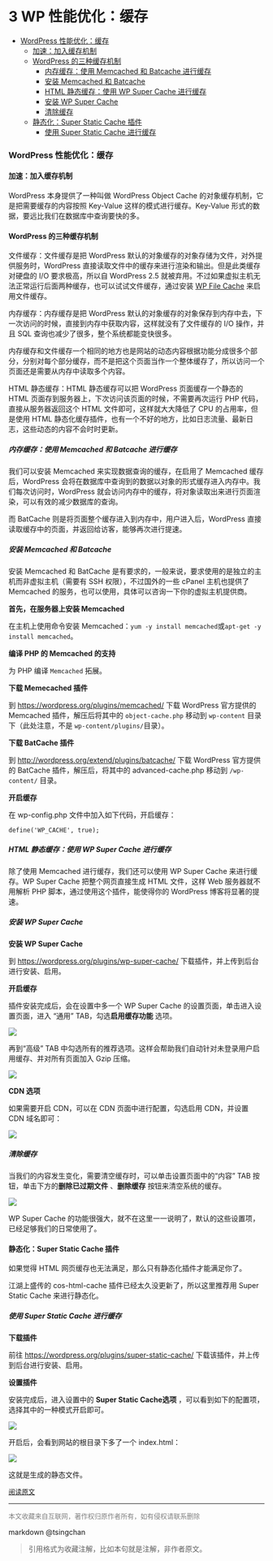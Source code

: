 3 WP 性能优化：缓存
====================================================

- [WordPress 性能优化：缓存](#wordpress-性能优化缓存)
    - [加速：加入缓存机制](#加速加入缓存机制)
    - [WordPress 的三种缓存机制](#wordpress-的三种缓存机制)
        - [内存缓存：使用 Memcached 和 Batcache 进行缓存](#内存缓存使用-memcached-和-batcache-进行缓存)
        - [安装 Memcached 和 Batcache](#安装-memcached-和-batcache)
        - [HTML 静态缓存：使用 WP Super Cache 进行缓存](#html-静态缓存使用-wp-super-cache-进行缓存)
        - [安装 WP Super Cache](#安装-wp-super-cache)
        - [清除缓存](#清除缓存)
    - [静态化：Super Static Cache 插件](#静态化super-static-cache-插件)
        - [使用 Super Static Cache 进行缓存](#使用-super-static-cache-进行缓存)

  
### WordPress 性能优化：缓存

#### 加速：加入缓存机制

WordPress 本身提供了一种叫做 WordPress Object Cache 的对象缓存机制，它是把需要缓存的内容按照 Key-Value 这样的模式进行缓存。Key-Value 形式的数据，要远比我们在数据库中查询要快的多。

#### WordPress 的三种缓存机制

文件缓存：文件缓存是把 WordPress 默认的对象缓存的对象存储为文件，对外提供服务时，WordPress 直接读取文件中的缓存来进行渲染和输出。但是此类缓存对硬盘的 I/O 要求极高，所以自 WordPress 2.5 就被弃用。不过如果虚拟主机无法正常运行后面两种缓存，也可以试试文件缓存，通过安装 [WP File Cache](https://wordpress.org/plugins/wp-file-cache/) 来启用文件缓存。

内存缓存：内存缓存是把 WordPress 默认的对象缓存的对象保存到内存中去，下一次访问的时候，直接到内存中获取内容，这样就没有了文件缓存的 I/O 操作，并且 SQL 查询也减少了很多，整个系统都能变快很多。

内存缓存和文件缓存一个相同的地方也是网站的动态内容根据功能分成很多个部分，分别对每个部分缓存，而不是把这个页面当作一个整体缓存了，所以访问一个页面还是需要从内存中读取多个内容。

HTML 静态缓存：HTML 静态缓存可以把 WordPress 页面缓存一个静态的 HTML 页面存到服务器上，下次访问该页面的时候，不需要再次运行 PHP 代码，直接从服务器返回这个 HTML 文件即可，这样就大大降低了 CPU 的占用率，但是使用 HTML 静态化缓存插件，也有一个不好的地方，比如日志流量、最新日志，这些动态的内容不会时时更新。

##### 内存缓存：使用 Memcached 和 Batcache 进行缓存

我们可以安装 Memcached 来实现数据查询的缓存，在启用了 Memcached 缓存后，WordPress 会将在数据库中查询到的数据以对象的形式缓存进入内存中。我们每次访问时，WordPress 就会访问内存中的缓存，将对象读取出来进行页面渲染，可以有效的减少数据库的查询。

而 BatCache 则是将页面整个缓存进入到内存中，用户进入后，WordPress 直接读取缓存中的页面，并返回给访客，能够再次进行提速。

##### 安装 Memcached 和 Batcache

安装 Memcached 和 BatCache 是有要求的，一般来说，要求使用的是独立的主机而非虚拟主机（需要有 SSH 权限），不过国外的一些 cPanel 主机也提供了 Memcached 的服务，也可以使用，具体可以咨询一下你的虚拟主机提供商。

**首先，在服务器上安装 Memcached**

在主机上使用命令安装 Memcached：`yum -y install memcached`或`apt-get -y install memcached`。

**编译 PHP 的 Memcached 的支持**

为 PHP 编译 `Memcached` 拓展。

**下载 Memecached 插件**

到 <https://wordpress.org/plugins/memcached/> 下载 WordPress 官方提供的 Memcached 插件，解压后将其中的 `object-cache.php` 移动到 `wp-content` 目录下（此处注意，不是 `wp-content/plugins/`目录）。

**下载 BatCache 插件**

到 <http://wordpress.org/extend/plugins/batcache/> 下载 WordPress 官方提供的 BatCache 插件，解压后，将其中的 advanced-cache.php 移动到 `/wp-content/` 目录。

**开启缓存**

在 wp-config.php 文件中加入如下代码，开启缓存：

```
define('WP_CACHE', true);

```

##### HTML 静态缓存：使用 WP Super Cache 进行缓存

除了使用 Memcached 进行缓存，我们还可以使用 WP Super Cache 来进行缓存。WP Super Cache 把整个网页直接生成 HTML 文件，这样 Web 服务器就不用解析 PHP 脚本，通过使用这个插件，能使得你的 WordPress 博客将显著的提速。

##### 安装 WP Super Cache

**安装 WP Super Cache**

到 <https://wordpress.org/plugins/wp-super-cache/> 下载插件，并上传到后台进行安装、启用。

**开启缓存**

插件安装完成后，会在设置中多一个 WP Super Cache 的设置页面，单击进入设置页面，进入 “通用” TAB，勾选**启用缓存功能** 选项。

![](https://postimg.aliavv.com/2018/i5bmp.png)

再到“高级” TAB 中勾选所有的推荐选项。这样会帮助我们自动针对未登录用户启用缓存、并对所有页面加入 Gzip 压缩。

![](https://postimg.aliavv.com/2018/n8kvc.png)

**CDN 选项**

如果需要开启 CDN，可以在 CDN 页面中进行配置，勾选启用 CDN，并设置 CDN 域名即可：

![](https://postimg.aliavv.com/2018/ov2ca.png)

##### 清除缓存

当我们的内容发生变化，需要清空缓存时，可以单击设置页面中的“内容” TAB 按钮，单击下方的**删除已过期文件** 、**删除缓存** 按钮来清空系统的缓存。

![](https://postimg.aliavv.com/2018/g1bl8.png)

WP Super Cache 的功能很强大，就不在这里一一说明了，默认的这些设置项，已经足够我们的日常使用了。

#### 静态化：Super Static Cache 插件

如果觉得 HTML 网页缓存也无法满足，那么只有静态化插件才能满足你了。

江湖上盛传的 cos-html-cache 插件已经太久没更新了，所以这里推荐用 Super Static Cache 来进行静态化。

##### 使用 Super Static Cache 进行缓存

**下载插件**

前往 <https://wordpress.org/plugins/super-static-cache/> 下载该插件，并上传到后台进行安装、启用。

**设置插件**

安装完成后，进入设置中的 **Super Static Cache选项** ，可以看到如下的配置项，选择其中的一种模式开启即可。

![](https://postimg.aliavv.com/2018/86hpf.png)

开启后，会看到网站的根目录下多了一个 index.html：

![](https://postimg.aliavv.com/2018/gis52.png)

这就是生成的静态文件。

<font size=2 color=grey>[阅读原文](https://www.easywpbook.com/optimize-3.html)</font>


----
<font size=2 color='grey'>本文收藏来自互联网，著作权归原作者所有，如有侵权请联系删除</font>

markdown @tsingchan 

> 引用格式为收藏注解，比如本句就是注解，非作者原文。
